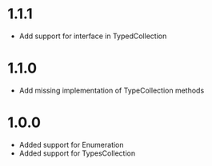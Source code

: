 # 1.1.1

* Add support for interface in TypedCollection

# 1.1.0

* Add missing implementation of TypeCollection methods

# 1.0.0

* Added support for Enumeration
* Added support for TypesCollection
